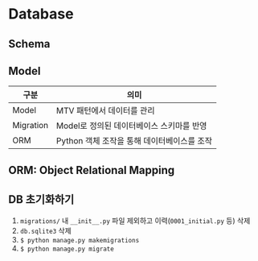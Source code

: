 # Database

## Schema


## Model

| 구분 | 의미 |
| --- | ---- |
| Model | MTV 패턴에서 데이터를 관리 |
| Migration | Model로 정의된 데이터베이스 스키마를 반영 |
| ORM | Python 객체 조작을 통해 데이터베이스를 조작 |

## ORM: Object Relational Mapping


## DB 초기화하기
1. `migrations/` 내 `__init__.py` 파일 제외하고 이력(`0001_initial.py` 등) 삭제
2. `db.sqlite3` 삭제
3. `$ python manage.py makemigrations`
4. `$ python manage.py migrate`